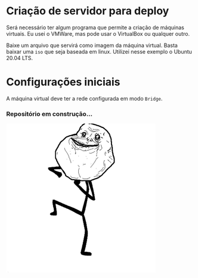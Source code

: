 # Criação de servidor para deploy

Será necessário ter algum programa que permite a criação de máquinas virtuais. Eu usei o VMWare, mas pode usar o VirtualBox ou qualquer outro.

Baixe um arquivo que servirá como imagem da máquina virtual. Basta baixar uma ```iso``` que seja baseada em linux. Utilizei nesse exemplo o Ubuntu 20.04 LTS.

# Configurações iniciais

A máquina virtual deve ter a rede configurada em modo ```Bridge```.








<h3>Repositório em construção...</h3>


<img src='./loading.gif' />
